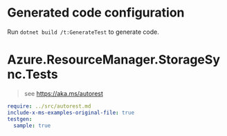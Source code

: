 # Generated code configuration

Run `dotnet build /t:GenerateTest` to generate code.

# Azure.ResourceManager.StorageSync.Tests

> see https://aka.ms/autorest
``` yaml
require: ../src/autorest.md
include-x-ms-examples-original-file: true
testgen:
  sample: true
```